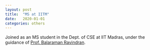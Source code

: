 ```yaml
---
layout: post
title:  "MS at IITM"
date:   2020-01-01
categories: others
---
```


Joined as an MS student in the Dept. of CSE at IIT Madras, under the guidance of [Prof. Balaraman Ravindran](http://www.cse.iitm.ac.in/~ravi/).